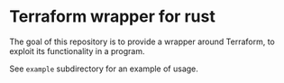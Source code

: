 # Terraform wrapper for rust

The goal of this repository is to provide a wrapper around Terraform, to exploit its functionality in a program.

See `example` subdirectory for an example of usage.